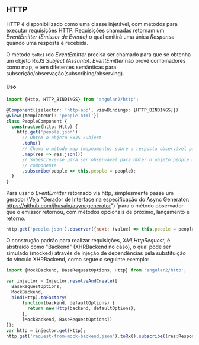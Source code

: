## HTTP

HTTP é disponibilizado como uma classe injetável, com métodos para executar requisições HTTP. Requisições chamadas retornam um *EventEmitter (Emissor de Evento)* o qual emitirá uma única *Response* quando uma resposta é recebida. 

O método `toRx()`do *EventEmitter* precisa ser chamado para que se obtenha um objeto RxJS *Subject (Assunto)*. *EventEmitter* não provê combinadores como map, e tem difetentes semânticas para subscrição/observação(subscribing/observing).

#### Uso

```TypeScript
import {Http, HTTP_BINDINGS} from 'angular2/http';

@Component({selector: 'http-app', viewBindings: [HTTP_BINDINGS]})
@View({templateUrl: 'people.html'})
class PeopleComponent {
  constructor(http: Http) {
    http.get('people.json')
      // Obtém o objeto RxJS Subject
      .toRx()
      // Chama o método map (mapeamento) sobre a resposta observável para obter o objeto people (pessoas) mapeamento
      .map(res => res.json())
      // Subescreve-se para ser observável para obter o objeto people mapeado e anexá-lo ao
      // componente
      .subscribe(people => this.people = people);
  }
}
```

Para usar o *EventEmitter* retornado via http, simplesmente passe um gerador (Veja "Gerador de Interface na especificação do Async Generator: https://github.com/jhusain/asyncgenerator") ´para o método observador que o emissor retornou, com métodos opcionais de próximo, lançamento e retorno.

```javascript
http.get('people.json').observer({next: (value) => this.people = people});
```

O construção padrão para realizar requisições, *XMLHttpRequest*, é abstraído como "Backend" (XHRBackend no caso), o qual pode ser simulado (mocked) através de injeção de dependências pela substituição do vínculo XHRBackend, como segue o seguinte exemplo:

```TypeScript
import {MockBackend, BaseRequestOptions, Http} from 'angular2/http';

var injector = Injector.resolveAndCreate([
  BaseRequestOptions,
  MockBackend,
  bind(Http).toFactory(
      function(backend, defaultOptions) {
        return new Http(backend, defaultOptions);
      },
      [MockBackend, BaseRequestOptions])
]);
var http = injector.get(Http);
http.get('request-from-mock-backend.json').toRx().subscribe((res:Response) => doSomething(res));
```
